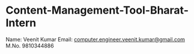# Content-Management-Tool-Bharat-Intern
Name: Veenit Kumar
Email: computer.engineer.veenit.kumar@gmail.com
M.No. 9810344886
